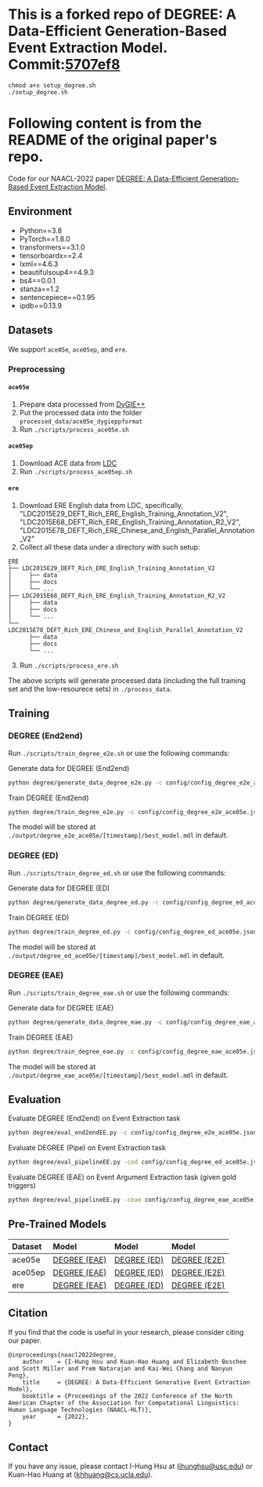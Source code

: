 # This is a forked repo of DEGREE: A Data-Efficient Generation-Based Event Extraction Model. Commit:[5707ef8](https://github.com/PlusLabNLP/DEGREE/commit/5707ef855741b244d8f9836b3d598a470e6339f7)
```shell
chmod a+x setup_degree.sh
./setup_degree.sh
```

# Following content is from the README of the original paper's repo.

Code for our NAACL-2022 paper [DEGREE: A Data-Efficient Generation-Based Event Extraction Model](https://arxiv.org/abs/2108.12724).

## Environment
- Python==3.8
- PyTorch==1.8.0
- transformers==3.1.0
- tensorboardx==2.4
- lxml==4.6.3
- beautifulsoup4==4.9.3
- bs4==0.0.1
- stanza==1.2
- sentencepiece==0.1.95
- ipdb==0.13.9

## Datasets

We support `ace05e`, `ace05ep`, and `ere`. 

### Preprocessing
#### `ace05e`
1. Prepare data processed from [DyGIE++](https://github.com/dwadden/dygiepp#ace05-event)
2. Put the processed data into the folder `processed_data/ace05e_dygieppformat`
3. Run `./scripts/process_ace05e.sh`

#### `ace05ep`
1. Download ACE data from [LDC](https://catalog.ldc.upenn.edu/LDC2006T06)
2. Run `./scripts/process_ace05ep.sh`

#### `ere`
1. Download ERE English data from LDC, specifically, "LDC2015E29_DEFT_Rich_ERE_English_Training_Annotation_V2", "LDC2015E68_DEFT_Rich_ERE_English_Training_Annotation_R2_V2", "LDC2015E78_DEFT_Rich_ERE_Chinese_and_English_Parallel_Annotation_V2"
2. Collect all these data under a directory with such setup:
```
ERE
├── LDC2015E29_DEFT_Rich_ERE_English_Training_Annotation_V2
│     ├── data
│     ├── docs
│     └── ...
├── LDC2015E68_DEFT_Rich_ERE_English_Training_Annotation_R2_V2
│     ├── data
│     ├── docs
│     └── ...
└── LDC2015E78_DEFT_Rich_ERE_Chinese_and_English_Parallel_Annotation_V2
      ├── data
      ├── docs
      └── ...
```
3. Run `./scripts/process_ere.sh`

The above scripts will generate processed data (including the full training set and the low-resourece sets) in `./process_data`.

## Training

### DEGREE (End2end)

Run `./scripts/train_degree_e2e.sh` or use the following commands:

Generate data for DEGREE (End2end)
```Bash
python degree/generate_data_degree_e2e.py -c config/config_degree_e2e_ace05e.json
```

Train DEGREE (End2end)
```Bash
python degree/train_degree_e2e.py -c config/config_degree_e2e_ace05e.json
```

The model will be stored at `./output/degree_e2e_ace05e/[timestamp]/best_model.mdl` in default.

### DEGREE (ED)

Run `./scripts/train_degree_ed.sh` or use the following commands:

Generate data for DEGREE (ED)
```Bash
python degree/generate_data_degree_ed.py -c config/config_degree_ed_ace05e.json
```

Train DEGREE (ED)
```Bash
python degree/train_degree_ed.py -c config/config_degree_ed_ace05e.json
```

The model will be stored at `./output/degree_ed_ace05e/[timestamp]/best_model.mdl` in default.

### DEGREE (EAE)

Run `./scripts/train_degree_eae.sh` or use the following commands:

Generate data for DEGREE (EAE)
```Bash
python degree/generate_data_degree_eae.py -c config/config_degree_eae_ace05e.json
```

Train DEGREE (EAE)

```Bash
python degree/train_degree_eae.py -c config/config_degree_eae_ace05e.json
```

The model will be stored at `./output/degree_eae_ace05e/[timestamp]/best_model.mdl` in default.

## Evaluation

Evaluate DEGREE (End2end) on Event Extraction task 
```Bash
python degree/eval_end2endEE.py -c config/config_degree_e2e_ace05e.json -e [e2e_model]
```

Evaluate DEGREE (Pipe) on Event Extraction task 
```Bash
python degree/eval_pipelineEE.py -ced config/config_degree_ed_ace05e.json -ceae config/config_degree_eae_ace05e.json -ed [ed_model] -eae [eae_model]
```

Evaluate DEGREE (EAE) on Event Argument Extraction task (given gold triggers)

```Bash
python degree/eval_pipelineEE.py -ceae config/config_degree_eae_ace05e.json -eae [eae_model] -g
```

## Pre-Trained Models

| Dataset        | Model        | Model          | Model        |
| :------------- | :----------- | :------------- | :----------- |
| ace05e         | [DEGREE (EAE)](https://drive.google.com/file/d/1M6MMCGOE6sZeTXlmhwYts3iWhFuZk8TT/view?usp=sharing) | [DEGREE (ED)](https://drive.google.com/file/d/1Q0M_lf4jrQNiF6v-P1BxfMoBsU4GG7OW/view?usp=sharing) | [DEGREE (E2E)](https://drive.google.com/file/d/13iNZBVU2bGecQBkSIuNmR6Ob7fKEM1e9/view?usp=sharing) |
| ace05ep        | [DEGREE (EAE)](https://drive.google.com/file/d/1GbeHVvgX3x4FRMJjgvLExPWXWp-WM75C/view?usp=sharing) | [DEGREE (ED)](https://drive.google.com/file/d/1MZkeli2J12ThDatA-c_5CFXbf5IDr8nr/view?usp=sharing) | [DEGREE (E2E)](https://drive.google.com/file/d/1lWD8oOscw8l-HLiy2WYpM3QicKmND3KM/view?usp=sharing) |
| ere            | [DEGREE (EAE)](https://drive.google.com/file/d/1MFYIlFdIStSGl4mmYyRzhuLWBkkQyn4V/view?usp=sharing) | [DEGREE (ED)](https://drive.google.com/file/d/1HZCBYJpR2glMqCukxj4blHLkr8RRNKKE/view?usp=sharing) | [DEGREE (E2E)](https://drive.google.com/file/d/16Mv-C2ZpQS6K3IqbgYMFxAibtOLD9x-t/view?usp=sharing) |


## Citation

If you find that the code is useful in your research, please consider citing our paper.

    @inproceedings{naacl2022degree,
        author    = {I-Hung Hsu and Kuan-Hao Huang and Elizabeth Boschee and Scott Miller and Prem Natarajan and Kai-Wei Chang and Nanyun Peng},
        title     = {DEGREE: A Data-Efficient Generative Event Extraction Model},
        booktitle = {Proceedings of the 2022 Conference of the North American Chapter of the Association for Computational Linguistics: Human Language Technologies (NAACL-HLT)},
        year      = {2022},
    }

## Contact

If you have any issue, please contact I-Hung Hsu at (ihunghsu@usc.edu) or
Kuan-Hao Huang at (khhuang@cs.ucla.edu).
